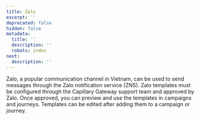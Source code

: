 ```yaml
---
title: Zalo
excerpt: ''
deprecated: false
hidden: false
metadata:
  title: ''
  description: ''
  robots: index
next:
  description: ''
---
```

Zalo, a popular communication channel in Vietnam, can be used to send messages through the Zalo notification service (ZNS). Zalo templates must be configured through the Capillary Gateway support team and approved by Zalo. Once approved, you can preview and use the templates in campaigns and journeys. Templates can be edited after adding them to a campaign or journey.
